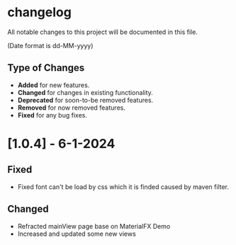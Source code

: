 # changelog

All notable changes to this project will be documented in this file.

(Date format is dd-MM-yyyy)

## Type of Changes

- **Added** for new features.
- **Changed** for changes in existing functionality.
- **Deprecated** for soon-to-be removed features.
- **Removed** for now removed features.
- **Fixed** for any bug fixes.

# [1.0.4] - 6-1-2024

## Fixed 

- Fixed font can't be load by css which it is finded caused by maven filter.

## Changed

- Refracted mainView page base on MaterialFX Demo
- Increased and updated some new views
